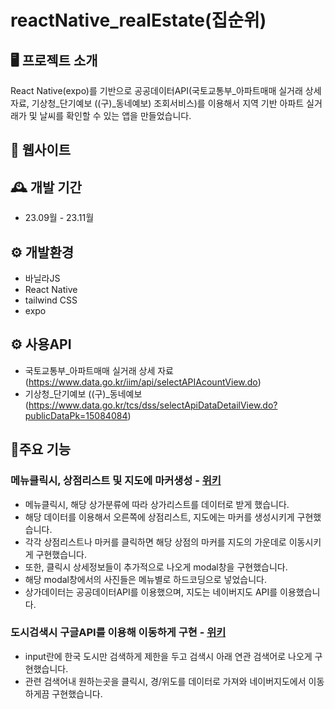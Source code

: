 # reactNative_realEstate(집순위)

## 🖥️ 프로젝트 소개
React Native(expo)를 기반으로 공공데이터API(국토교통부_아파트매매 실거래 상세 자료, 기상청_단기예보 ((구)_동네예보) 조회서비스)를 이용해서 지역 기반 아파트 실거래가 및 날씨를 확인할 수 있는 앱을 만들었습니다.

## 🧭 웹사이트

## 🕰️ 개발 기간
- 23.09월 - 23.11월

## ⚙️ 개발환경
- 바닐라JS
- React Native
- tailwind CSS
- expo

## ⚙️ 사용API
- 국토교통부_아파트매매 실거래 상세 자료(https://www.data.go.kr/iim/api/selectAPIAcountView.do)
- 기상청_단기예보 ((구)_동네예보(https://www.data.go.kr/tcs/dss/selectApiDataDetailView.do?publicDataPk=15084084)

## 📌주요 기능
### 메뉴클릭시, 상점리스트 및 지도에 마커생성 - <a href="https://github.com/mandarinfactory/react_myLocalMap/wiki/%EC%A3%BC%EC%9A%94%EA%B8%B0%EB%8A%A5(%EB%A9%94%EB%89%B4%ED%81%B4%EB%A6%AD%EC%8B%9C,-%EC%83%81%EC%A0%90%EB%A6%AC%EC%8A%A4%ED%8A%B8-%EB%B0%8F-%EC%A7%80%EB%8F%84%EC%97%90-%EB%A7%88%EC%BB%A4%EC%83%9D%EC%84%B1)">위키</a>
- 메뉴클릭시, 해당 상가분류에 따라 상가리스트를 데이터로 받게 했습니다.
- 해당 데이터를 이용해서 오른쪽에 상점리스트, 지도에는 마커를 생성시키게 구현했습니다.
- 각각 상점리스트나 마커를 클릭하면 해당 상점의 마커를 지도의 가운데로 이동시키게 구현했습니다.
- 또한, 클릭시 상세정보들이 추가적으로 나오게 modal창을 구현했습니다.
- 해당 modal창에서의 사진들은 메뉴별로 하드코딩으로 넣었습니다.
- 상가데이터는 공공데이터API를 이용했으며, 지도는 네이버지도 API를 이용했습니다.

### 도시검색시 구글API를 이용해 이동하게 구현 - <a href="https://github.com/mandarinfactory/react_myLocalMap/wiki/%EC%A3%BC%EC%9A%94%EA%B8%B0%EB%8A%A5(%EB%8F%84%EC%8B%9C%EA%B2%80%EC%83%89%EC%8B%9C-%EA%B5%AC%EA%B8%80API%EB%A5%BC-%EC%9D%B4%EC%9A%A9%ED%95%B4-%EC%9D%B4%EB%8F%99%ED%95%98%EA%B2%8C-%EA%B5%AC%ED%98%84)">위키</a>
- input란에 한국 도시만 검색하게 제한을 두고 검색시 아래 연관 검색어로 나오게 구현했습니다.
- 관련 검색어내 원하는곳을 클릭시, 경/위도를 데이터로 가져와 네이버지도에서 이동하게끔 구현했습니다.

